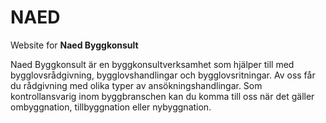 # NAED
Website for **Naed Byggkonsult**

Naed Byggkonsult är en byggkonsultverksamhet som hjälper till med bygglovsrådgivning, bygglovshandlingar och bygglovsritningar. Av oss får du rådgivning med olika typer av ansökningshandlingar. Som kontrollansvarig inom byggbranschen kan du komma till oss när det gäller ombyggnation, tillbyggnation eller nybyggnation. 

